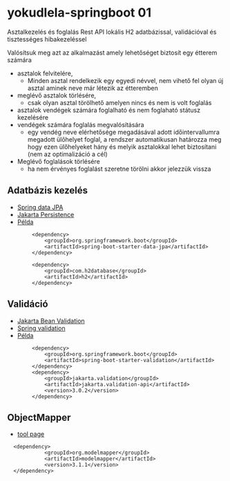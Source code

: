 # yokudlela-springboot  01

Asztalkezelés és foglalás Rest API lokális H2 adatbázissal, validációval és tisztességes hibakezeléssel

Valósítsuk meg azt az alkalmazást amely lehetőséget biztosít egy étterem számára 
* asztalok felvitelére,
  * Minden asztal rendelkezik egy egyedi névvel, nem vihető fel olyan új asztal aminek neve már létezik az étteremben
* meglévő asztalok törlésére,
  * csak olyan asztal törölhető amelyen nincs és nem is volt foglalás 
* asztalok vendégek számára foglalható és nem foglaható státusz kezelésére
* vendégek számára foglalás megvalósítására
  * egy vendég neve elérhetősége megadásával adott időintervallumra megadott ülőhelyet foglal, a rendszer automatikusan határozza meg hogy ezen ülőhelyeket hány és melyik asztalokkal lehet biztosítani (nem az optimalizáció a cél) 
* Meglévő foglalások törlésére
  * ha nem érvényes foglalást szeretne törölni akkor jelezzük vissza 

## Adatbázis kezelés
* [Spring data JPA](https://docs.spring.io/spring-data/jpa/docs/current/reference/html)
* [Jakarta Persistence](https://jakarta.ee/specifications/persistence/3.0/jakarta-persistence-spec-3.0.html)
* [Példa](https://www.baeldung.com/the-persistence-layer-with-spring-data-jpa)

```
        <dependency>
            <groupId>org.springframework.boot</groupId>
            <artifactId>spring-boot-starter-data-jpa</artifactId>
        </dependency>

        <dependency>
            <groupId>com.h2database</groupId>
            <artifactId>h2</artifactId>
        </dependency>
```
  
## Validáció
* [Jakarta Bean Validation](https://jakarta.ee/specifications/bean-validation/3.0/jakarta-bean-validation-spec-3.0.html)
* [Spring validation](https://spring.io/guides/gs/validating-form-input/)
* [Példa](https://www.baeldung.com/spring-boot-bean-validation)
```
        <dependency>
            <groupId>org.springframework.boot</groupId>
            <artifactId>spring-boot-starter-validation</artifactId>
        </dependency>
        <dependency>
            <groupId>jakarta.validation</groupId>
            <artifactId>jakarta.validation-api</artifactId>
            <version>3.0.2</version>
        </dependency>
```
## ObjectMapper
* [tool page](https://modelmapper.org/)
```
  <dependency>
            <groupId>org.modelmapper</groupId>
            <artifactId>modelmapper</artifactId>
            <version>3.1.1</version>
  </dependency>
```
